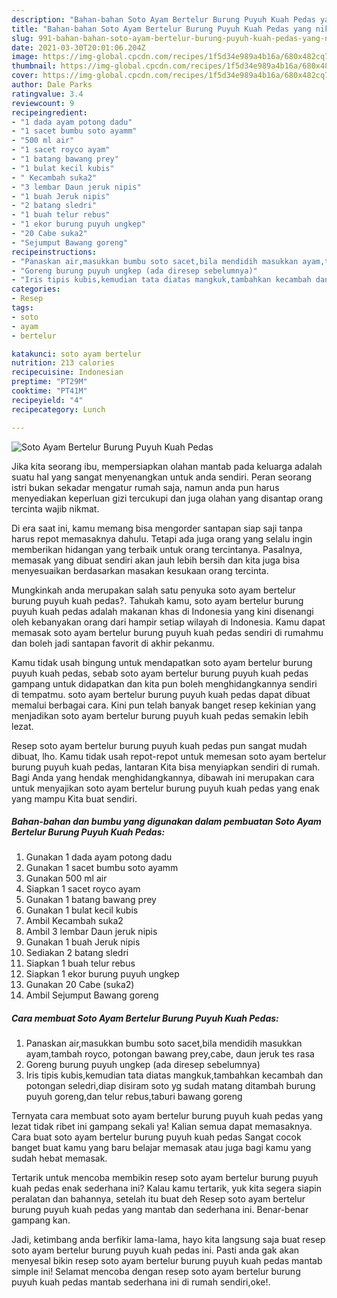```yaml
---
description: "Bahan-bahan Soto Ayam Bertelur Burung Puyuh Kuah Pedas yang nikmat dan Mudah Dibuat"
title: "Bahan-bahan Soto Ayam Bertelur Burung Puyuh Kuah Pedas yang nikmat dan Mudah Dibuat"
slug: 991-bahan-bahan-soto-ayam-bertelur-burung-puyuh-kuah-pedas-yang-nikmat-dan-mudah-dibuat
date: 2021-03-30T20:01:06.204Z
image: https://img-global.cpcdn.com/recipes/1f5d34e989a4b16a/680x482cq70/soto-ayam-bertelur-burung-puyuh-kuah-pedas-foto-resep-utama.jpg
thumbnail: https://img-global.cpcdn.com/recipes/1f5d34e989a4b16a/680x482cq70/soto-ayam-bertelur-burung-puyuh-kuah-pedas-foto-resep-utama.jpg
cover: https://img-global.cpcdn.com/recipes/1f5d34e989a4b16a/680x482cq70/soto-ayam-bertelur-burung-puyuh-kuah-pedas-foto-resep-utama.jpg
author: Dale Parks
ratingvalue: 3.4
reviewcount: 9
recipeingredient:
- "1 dada ayam potong dadu"
- "1 sacet bumbu soto ayamm"
- "500 ml air"
- "1 sacet royco ayam"
- "1 batang bawang prey"
- "1 bulat kecil kubis"
- " Kecambah suka2"
- "3 lembar Daun jeruk nipis"
- "1 buah Jeruk nipis"
- "2 batang sledri"
- "1 buah telur rebus"
- "1 ekor burung puyuh ungkep"
- "20 Cabe suka2"
- "Sejumput Bawang goreng"
recipeinstructions:
- "Panaskan air,masukkan bumbu soto sacet,bila mendidih masukkan ayam,tambah royco, potongan bawang prey,cabe, daun jeruk tes rasa"
- "Goreng burung puyuh ungkep (ada diresep sebelumnya)"
- "Iris tipis kubis,kemudian tata diatas mangkuk,tambahkan kecambah dan potongan seledri,diap disiram soto yg sudah matang ditambah burung puyuh goreng,dan telur rebus,taburi bawang goreng"
categories:
- Resep
tags:
- soto
- ayam
- bertelur

katakunci: soto ayam bertelur 
nutrition: 213 calories
recipecuisine: Indonesian
preptime: "PT29M"
cooktime: "PT41M"
recipeyield: "4"
recipecategory: Lunch

---
```



![Soto Ayam Bertelur Burung Puyuh Kuah Pedas](https://img-global.cpcdn.com/recipes/1f5d34e989a4b16a/680x482cq70/soto-ayam-bertelur-burung-puyuh-kuah-pedas-foto-resep-utama.jpg)

Jika kita seorang ibu, mempersiapkan olahan mantab pada keluarga adalah suatu hal yang sangat menyenangkan untuk anda sendiri. Peran seorang istri bukan sekadar mengatur rumah saja, namun anda pun harus menyediakan keperluan gizi tercukupi dan juga olahan yang disantap orang tercinta wajib nikmat.

Di era  saat ini, kamu memang bisa mengorder santapan siap saji tanpa harus repot memasaknya dahulu. Tetapi ada juga orang yang selalu ingin memberikan hidangan yang terbaik untuk orang tercintanya. Pasalnya, memasak yang dibuat sendiri akan jauh lebih bersih dan kita juga bisa menyesuaikan berdasarkan masakan kesukaan orang tercinta. 



Mungkinkah anda merupakan salah satu penyuka soto ayam bertelur burung puyuh kuah pedas?. Tahukah kamu, soto ayam bertelur burung puyuh kuah pedas adalah makanan khas di Indonesia yang kini disenangi oleh kebanyakan orang dari hampir setiap wilayah di Indonesia. Kamu dapat memasak soto ayam bertelur burung puyuh kuah pedas sendiri di rumahmu dan boleh jadi santapan favorit di akhir pekanmu.

Kamu tidak usah bingung untuk mendapatkan soto ayam bertelur burung puyuh kuah pedas, sebab soto ayam bertelur burung puyuh kuah pedas gampang untuk didapatkan dan kita pun boleh menghidangkannya sendiri di tempatmu. soto ayam bertelur burung puyuh kuah pedas dapat dibuat memalui berbagai cara. Kini pun telah banyak banget resep kekinian yang menjadikan soto ayam bertelur burung puyuh kuah pedas semakin lebih lezat.

Resep soto ayam bertelur burung puyuh kuah pedas pun sangat mudah dibuat, lho. Kamu tidak usah repot-repot untuk memesan soto ayam bertelur burung puyuh kuah pedas, lantaran Kita bisa menyiapkan sendiri di rumah. Bagi Anda yang hendak menghidangkannya, dibawah ini merupakan cara untuk menyajikan soto ayam bertelur burung puyuh kuah pedas yang enak yang mampu Kita buat sendiri.

<!--inarticleads1-->

##### Bahan-bahan dan bumbu yang digunakan dalam pembuatan Soto Ayam Bertelur Burung Puyuh Kuah Pedas:

1. Gunakan 1 dada ayam potong dadu
1. Gunakan 1 sacet bumbu soto ayamm
1. Gunakan 500 ml air
1. Siapkan 1 sacet royco ayam
1. Gunakan 1 batang bawang prey
1. Gunakan 1 bulat kecil kubis
1. Ambil  Kecambah suka2
1. Ambil 3 lembar Daun jeruk nipis
1. Gunakan 1 buah Jeruk nipis
1. Sediakan 2 batang sledri
1. Siapkan 1 buah telur rebus
1. Siapkan 1 ekor burung puyuh ungkep
1. Gunakan 20 Cabe (suka2)
1. Ambil Sejumput Bawang goreng




<!--inarticleads2-->

##### Cara membuat Soto Ayam Bertelur Burung Puyuh Kuah Pedas:

1. Panaskan air,masukkan bumbu soto sacet,bila mendidih masukkan ayam,tambah royco, potongan bawang prey,cabe, daun jeruk tes rasa
1. Goreng burung puyuh ungkep (ada diresep sebelumnya)
1. Iris tipis kubis,kemudian tata diatas mangkuk,tambahkan kecambah dan potongan seledri,diap disiram soto yg sudah matang ditambah burung puyuh goreng,dan telur rebus,taburi bawang goreng




Ternyata cara membuat soto ayam bertelur burung puyuh kuah pedas yang lezat tidak ribet ini gampang sekali ya! Kalian semua dapat memasaknya. Cara buat soto ayam bertelur burung puyuh kuah pedas Sangat cocok banget buat kamu yang baru belajar memasak atau juga bagi kamu yang sudah hebat memasak.

Tertarik untuk mencoba membikin resep soto ayam bertelur burung puyuh kuah pedas enak sederhana ini? Kalau kamu tertarik, yuk kita segera siapin peralatan dan bahannya, setelah itu buat deh Resep soto ayam bertelur burung puyuh kuah pedas yang mantab dan sederhana ini. Benar-benar gampang kan. 

Jadi, ketimbang anda berfikir lama-lama, hayo kita langsung saja buat resep soto ayam bertelur burung puyuh kuah pedas ini. Pasti anda gak akan menyesal bikin resep soto ayam bertelur burung puyuh kuah pedas mantab simple ini! Selamat mencoba dengan resep soto ayam bertelur burung puyuh kuah pedas mantab sederhana ini di rumah sendiri,oke!.

